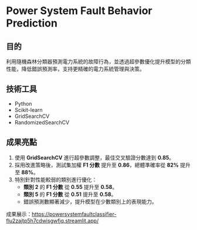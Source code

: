 # Power System Fault Behavior Prediction  

## 目的  
利用隨機森林分類器預測電力系統的故障行為，並透過超參數優化提升模型的分類性能，降低錯誤預測率，支持更精確的電力系統管理與決策。

## 技術工具  
- Python  
- Scikit-learn  
- GridSearchCV  
- RandomizedSearchCV  

## 成果亮點  
1. 使用 **GridSearchCV** 進行超參數調整，最佳交叉驗證分數達到 **0.85**。  
2. 採用改進策略後，測試集加權 **F1 分數** 提升至 **0.86**，總體準確率從 **82%** 提升至 **88%**。  
3. 特別針對性能較弱的類別進行優化：  
   - **類別 2** 的 **F1 分數** 從 **0.55** 提升至 **0.58**。  
   - **類別 5** 的 **F1 分數** 從 **0.51** 提升至 **0.58**。  
   - 錯誤預測數顯著減少，提升模型在少數類別上的表現能力。

成果展示：https://powersystemfaultclassifier-flu2zajtp5h7cdwisgwfjq.streamlit.app/
